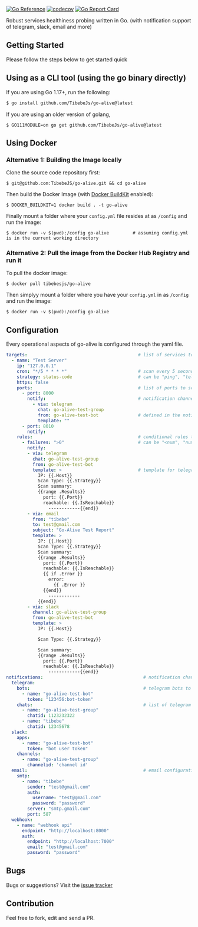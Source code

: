 [![Go Reference](https://pkg.go.dev/badge/github.com/TibebeJs/go-alive.svg)](https://pkg.go.dev/github.com/TibebeJs/go-alive@v0.6.0) [![codecov](https://codecov.io/gh/TibebeJS/go-alive/branch/main/graph/badge.svg?token=k3AHKhTtqO)](https://codecov.io/gh/TibebeJS/go-alive) [![Go Report Card](https://goreportcard.com/badge/github.com/TibebeJS/go-alive)](https://goreportcard.com/report/github.com/TibebeJS/go-alive)

Robust services healthiness probing written in Go. (with notification support of telegram, slack, email and more)

## Getting Started ##

Please follow the steps below to get started quick

## Using as a CLI tool (using the go binary directly) ##

If you are using Go 1.17+, run the following:
```bash
$ go install github.com/TibebeJs/go-alive@latest
```

If you are using an older version of golang,
```console
$ GO111MODULE=on go get github.com/TibebeJs/go-alive@latest
```
## Using Docker ##

### Alternative 1: Building the Image locally
Clone the source code repository first:

```console
$ git@github.com:TibebeJS/go-alive.git && cd go-alive
```

Then build the Docker Image (with [Docker BuildKit](https://docs.docker.com/develop/develop-images/build_enhancements/#to-enable-buildkit-builds) enabled):

```console
$ DOCKER_BUILDKIT=1 docker build . -t go-alive
```

Finally mount a folder where your `config.yml` file resides at as `/config` and run the image:
```console
$ docker run -v $(pwd):/config go-alive         # assuming config.yml is in the current working directory
```

### Alternative 2: Pull the image from the Docker Hub Registry and run it
To pull the docker image:

```console
$ docker pull tibebesjs/go-alive
```

Then simplyy mount a folder where you have your `config.yml` in as `/config` and run the image:
```console
$ docker run -v $(pwd):/config go-alive
```

## Configuration ##

Every operational aspects of go-alive is configured through the yaml file.

```yaml
targets:                                          # list of services to scan
  - name: "Test Server"  
    ip: "127.0.0.1"
    cron: "*/5 * * * *"                           # scan every 5 seconds
    strategy: status-code                         # can be "ping", "telnet" or "status-code"
    https: false
    ports:                                        # list of ports to scan for the specified host
      - port: 8000
        notify:                                   # notification channels for the result of the specific port scan
          - via: telegram
            chat: go-alive-test-group
            from: go-alive-test-bot               # defined in the notifications block
            template: ""
      - port: 8010
        notify:
    rules:                                        # conditional rules to check on host scan result
      - failures: ">0"                            # can be "<num", "num", ">num". eg. <4 (less than 4 failures)
        notify:
        - via: telegram
          chat: go-alive-test-group
          from: go-alive-test-bot
          template: >                             # template for telegram message (go template is supported)
            IP: {{.Host}}
            Scan Type: {{.Strategy}}
            Scan summary:
            {{range .Results}}
              port: {{.Port}}
              reachable: {{.IsReachable}}
                ------------{{end}}
        - via: email
          from: "tibebe"
          to: test@gmail.com
          subject: "Go-Alive Test Report"
          template: >
            IP: {{.Host}}
            Scan Type: {{.Strategy}}
            Scan summary:
            {{range .Results}}
              port: {{.Port}}
              reachable: {{.IsReachable}}
              {{ if .Error }}
                error:
                  {{ .Error }}
              {{end}}
                ------------
            {{end}}
        - via: slack
          channel: go-alive-test-group
          from: go-alive-test-bot
          template: >
            IP: {{.Host}}

            Scan Type: {{.Strategy}}

            Scan summary:
            {{range .Results}}
              port: {{.Port}}
              reachable: {{.IsReachable}}
                ------------{{end}}
notifications:                                      # notification channels configurations
  telegram:
    bots:                                           # telegram bots to send messages from
      - name: "go-alive-test-bot"
        token: "123456:bot-token"
    chats:                                          # list of telegram recipients
      - name: "go-alive-test-group"
        chatid: 1123232322
      - name: "tibebe"
        chatid: 12345678
  slack:
    apps:
      - name: "go-alive-test-bot"
        token: "bot user token"
    channels:
      - name: "go-alive-test-group"
        channelid: 'channel id'
  email:                                            # email configuration
    smtp:
      - name: "tibebe"
        sender: "test@gmail.com"
        auth:
          username: "test@gmail.com"
          password: "password"
        server: "smtp.gmail.com"
        port: 587
  webhook:
    - name: "webhook api"
      endpoint: "http://localhost:8000"
      auth:
        endpoint: "http://localhost:7000"
        email: "test@gmail.com"
        password: "password"
```

## Bugs ##

Bugs or suggestions? Visit the [issue tracker](https://github.com/TibebeJS/go-alive/issues) 

## Contribution

Feel free to fork, edit and send a PR.
